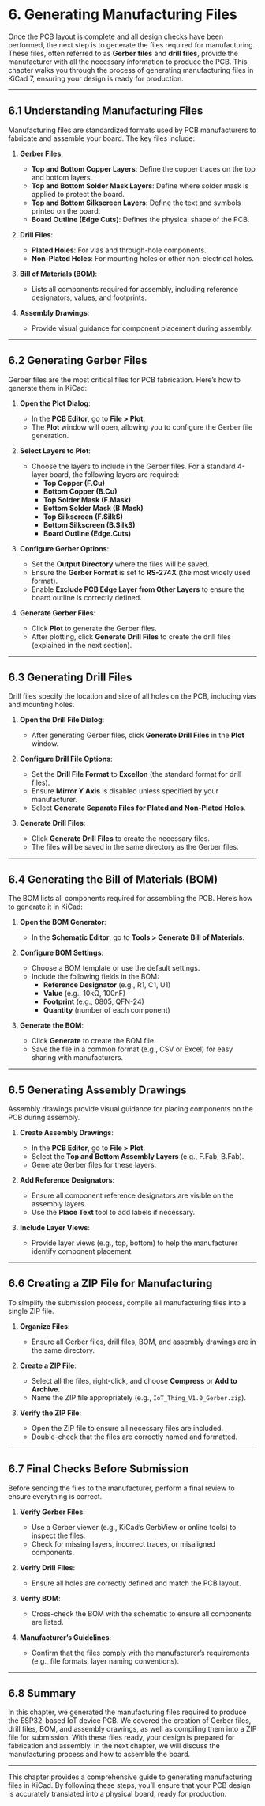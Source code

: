 # **6. Generating Manufacturing Files**

Once the PCB layout is complete and all design checks have been performed, the next step is to generate the files required for manufacturing. These files, often referred to as **Gerber files** and **drill files**, provide the manufacturer with all the necessary information to produce the PCB. This chapter walks you through the process of generating manufacturing files in KiCad 7, ensuring your design is ready for production.

---

## **6.1 Understanding Manufacturing Files**
Manufacturing files are standardized formats used by PCB manufacturers to fabricate and assemble your board. The key files include:

1. **Gerber Files**:
   - **Top and Bottom Copper Layers**: Define the copper traces on the top and bottom layers.
   - **Top and Bottom Solder Mask Layers**: Define where solder mask is applied to protect the board.
   - **Top and Bottom Silkscreen Layers**: Define the text and symbols printed on the board.
   - **Board Outline (Edge Cuts)**: Defines the physical shape of the PCB.

2. **Drill Files**:
   - **Plated Holes**: For vias and through-hole components.
   - **Non-Plated Holes**: For mounting holes or other non-electrical holes.

3. **Bill of Materials (BOM)**:
   - Lists all components required for assembly, including reference designators, values, and footprints.

4. **Assembly Drawings**:
   - Provide visual guidance for component placement during assembly.

---

## **6.2 Generating Gerber Files**
Gerber files are the most critical files for PCB fabrication. Here’s how to generate them in KiCad:

1. **Open the Plot Dialog**:
   - In the **PCB Editor**, go to **File > Plot**.
   - The **Plot** window will open, allowing you to configure the Gerber file generation.

2. **Select Layers to Plot**:
   - Choose the layers to include in the Gerber files. For a standard 4-layer board, the following layers are required:
     - **Top Copper (F.Cu)**
     - **Bottom Copper (B.Cu)**
     - **Top Solder Mask (F.Mask)**
     - **Bottom Solder Mask (B.Mask)**
     - **Top Silkscreen (F.SilkS)**
     - **Bottom Silkscreen (B.SilkS)**
     - **Board Outline (Edge.Cuts)**

3. **Configure Gerber Options**:
   - Set the **Output Directory** where the files will be saved.
   - Ensure the **Gerber Format** is set to **RS-274X** (the most widely used format).
   - Enable **Exclude PCB Edge Layer from Other Layers** to ensure the board outline is correctly defined.

4. **Generate Gerber Files**:
   - Click **Plot** to generate the Gerber files.
   - After plotting, click **Generate Drill Files** to create the drill files (explained in the next section).

---

## **6.3 Generating Drill Files**
Drill files specify the location and size of all holes on the PCB, including vias and mounting holes.

1. **Open the Drill File Dialog**:
   - After generating Gerber files, click **Generate Drill Files** in the **Plot** window.

2. **Configure Drill File Options**:
   - Set the **Drill File Format** to **Excellon** (the standard format for drill files).
   - Ensure **Mirror Y Axis** is disabled unless specified by your manufacturer.
   - Select **Generate Separate Files for Plated and Non-Plated Holes**.

3. **Generate Drill Files**:
   - Click **Generate Drill Files** to create the necessary files.
   - The files will be saved in the same directory as the Gerber files.

---

## **6.4 Generating the Bill of Materials (BOM)**
The BOM lists all components required for assembling the PCB. Here’s how to generate it in KiCad:

1. **Open the BOM Generator**:
   - In the **Schematic Editor**, go to **Tools > Generate Bill of Materials**.

2. **Configure BOM Settings**:
   - Choose a BOM template or use the default settings.
   - Include the following fields in the BOM:
     - **Reference Designator** (e.g., R1, C1, U1)
     - **Value** (e.g., 10kΩ, 100nF)
     - **Footprint** (e.g., 0805, QFN-24)
     - **Quantity** (number of each component)

3. **Generate the BOM**:
   - Click **Generate** to create the BOM file.
   - Save the file in a common format (e.g., CSV or Excel) for easy sharing with manufacturers.

---

## **6.5 Generating Assembly Drawings**
Assembly drawings provide visual guidance for placing components on the PCB during assembly.

1. **Create Assembly Drawings**:
   - In the **PCB Editor**, go to **File > Plot**.
   - Select the **Top and Bottom Assembly Layers** (e.g., F.Fab, B.Fab).
   - Generate Gerber files for these layers.

2. **Add Reference Designators**:
   - Ensure all component reference designators are visible on the assembly layers.
   - Use the **Place Text** tool to add labels if necessary.

3. **Include Layer Views**:
   - Provide layer views (e.g., top, bottom) to help the manufacturer identify component placement.

---

## **6.6 Creating a ZIP File for Manufacturing**
To simplify the submission process, compile all manufacturing files into a single ZIP file.

1. **Organize Files**:
   - Ensure all Gerber files, drill files, BOM, and assembly drawings are in the same directory.

2. **Create a ZIP File**:
   - Select all the files, right-click, and choose **Compress** or **Add to Archive**.
   - Name the ZIP file appropriately (e.g., `IoT_Thing_V1.0_Gerber.zip`).

3. **Verify the ZIP File**:
   - Open the ZIP file to ensure all necessary files are included.
   - Double-check that the files are correctly named and formatted.

---

## **6.7 Final Checks Before Submission**
Before sending the files to the manufacturer, perform a final review to ensure everything is correct.

1. **Verify Gerber Files**:
   - Use a Gerber viewer (e.g., KiCad’s GerbView or online tools) to inspect the files.
   - Check for missing layers, incorrect traces, or misaligned components.

2. **Verify Drill Files**:
   - Ensure all holes are correctly defined and match the PCB layout.

3. **Verify BOM**:
   - Cross-check the BOM with the schematic to ensure all components are listed.

4. **Manufacturer’s Guidelines**:
   - Confirm that the files comply with the manufacturer’s requirements (e.g., file formats, layer naming conventions).

---

## **6.8 Summary**
In this chapter, we generated the manufacturing files required to produce the ESP32-based IoT device PCB. We covered the creation of Gerber files, drill files, BOM, and assembly drawings, as well as compiling them into a ZIP file for submission. With these files ready, your design is prepared for fabrication and assembly. In the next chapter, we will discuss the manufacturing process and how to assemble the board.

---

This chapter provides a comprehensive guide to generating manufacturing files in KiCad. By following these steps, you’ll ensure that your PCB design is accurately translated into a physical board, ready for production.